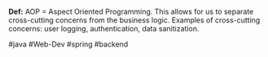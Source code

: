 **Def:** AOP = Aspect Oriented Programming. This allows for us to separate cross-cutting concerns from the business logic. Examples of cross-cutting concerns: user logging, authentication, data sanitization.

#java #Web-Dev #spring #backend 